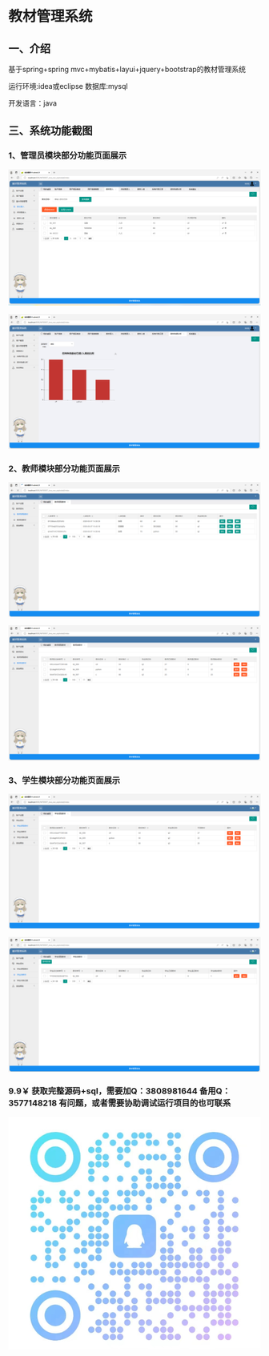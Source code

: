 # 教材管理系统

## 一、介绍

基于spring+spring mvc+mybatis+layui+jquery+bootstrap的教材管理系统

运行环境:idea或eclipse 数据库:mysql

开发语言：java
    
## 三、系统功能截图

### 1、管理员模块部分功能页面展示

![img_1.png](imgs/img_1.png)

![img_4.png](imgs/img_4.png)

### 2、教师模块部分功能页面展示

![img_5.png](imgs/img_5.png)

![img_6.png](imgs/img_6.png)


### 3、学生模块部分功能页面展示

![img_7.png](imgs/img_7.png)

![img_8.png](imgs/img_8.png)

### 9.9￥ 获取完整源码+sql，需要加Q：3808981644 备用Q：3577148218 有问题，或者需要协助调试运行项目的也可联系

![img.png](img.png)